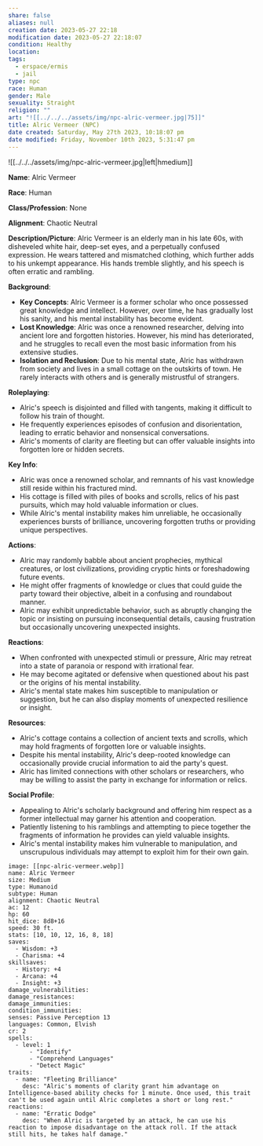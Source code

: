 ```yaml
---
share: false
aliases: null
creation date: 2023-05-27 22:18
modification date: 2023-05-27 22:18:07
condition: Healthy
location: 
tags:
  - erspace/ermis
  - jail
type: npc
race: Human
gender: Male
sexuality: Straight
religion: ""
art: "![[../../../assets/img/npc-alric-vermeer.jpg|75]]"
title: Alric Vermeer (NPC)
date created: Saturday, May 27th 2023, 10:18:07 pm
date modified: Friday, November 10th 2023, 5:31:47 pm
---
```


![[../../../assets/img/npc-alric-vermeer.jpg|left|hmedium]]

**Name**: Alric Vermeer

**Race**: Human

**Class/Profession**: None

**Alignment**: Chaotic Neutral

**Description/Picture**: Alric Vermeer is an elderly man in his late 60s, with disheveled white hair, deep-set eyes, and a perpetually confused expression. He wears tattered and mismatched clothing, which further adds to his unkempt appearance. His hands tremble slightly, and his speech is often erratic and rambling.

**Background**:

- **Key Concepts**: Alric Vermeer is a former scholar who once possessed great knowledge and intellect. However, over time, he has gradually lost his sanity, and his mental instability has become evident.
- **Lost Knowledge**: Alric was once a renowned researcher, delving into ancient lore and forgotten histories. However, his mind has deteriorated, and he struggles to recall even the most basic information from his extensive studies.
- **Isolation and Reclusion**: Due to his mental state, Alric has withdrawn from society and lives in a small cottage on the outskirts of town. He rarely interacts with others and is generally mistrustful of strangers.

**Roleplaying**:

- Alric's speech is disjointed and filled with tangents, making it difficult to follow his train of thought.
- He frequently experiences episodes of confusion and disorientation, leading to erratic behavior and nonsensical conversations.
- Alric's moments of clarity are fleeting but can offer valuable insights into forgotten lore or hidden secrets.

**Key Info**:

- Alric was once a renowned scholar, and remnants of his vast knowledge still reside within his fractured mind.
- His cottage is filled with piles of books and scrolls, relics of his past pursuits, which may hold valuable information or clues.
- While Alric's mental instability makes him unreliable, he occasionally experiences bursts of brilliance, uncovering forgotten truths or providing unique perspectives.

**Actions**:

- Alric may randomly babble about ancient prophecies, mythical creatures, or lost civilizations, providing cryptic hints or foreshadowing future events.
- He might offer fragments of knowledge or clues that could guide the party toward their objective, albeit in a confusing and roundabout manner.
- Alric may exhibit unpredictable behavior, such as abruptly changing the topic or insisting on pursuing inconsequential details, causing frustration but occasionally uncovering unexpected insights.

**Reactions**:

- When confronted with unexpected stimuli or pressure, Alric may retreat into a state of paranoia or respond with irrational fear.
- He may become agitated or defensive when questioned about his past or the origins of his mental instability.
- Alric's mental state makes him susceptible to manipulation or suggestion, but he can also display moments of unexpected resilience or insight.

**Resources**:

- Alric's cottage contains a collection of ancient texts and scrolls, which may hold fragments of forgotten lore or valuable insights.
- Despite his mental instability, Alric's deep-rooted knowledge can occasionally provide crucial information to aid the party's quest.
- Alric has limited connections with other scholars or researchers, who may be willing to assist the party in exchange for information or relics.

**Social Profile**:

- Appealing to Alric's scholarly background and offering him respect as a former intellectual may garner his attention and cooperation.
- Patiently listening to his ramblings and attempting to piece together the fragments of information he provides can yield valuable insights.
- Alric's mental instability makes him vulnerable to manipulation, and unscrupulous individuals may attempt to exploit him for their own gain.

```statblock
image: [[npc-alric-vermeer.webp]]
name: Alric Vermeer
size: Medium
type: Humanoid
subtype: Human
alignment: Chaotic Neutral
ac: 12
hp: 60
hit_dice: 8d8+16
speed: 30 ft.
stats: [10, 10, 12, 16, 8, 18]
saves:
  - Wisdom: +3
  - Charisma: +4
skillsaves:
  - History: +4
  - Arcana: +4
  - Insight: +3
damage_vulnerabilities: 
damage_resistances: 
damage_immunities: 
condition_immunities: 
senses: Passive Perception 13
languages: Common, Elvish
cr: 2
spells:
  - level: 1
      - "Identify"
      - "Comprehend Languages"
      - "Detect Magic"
traits:
  - name: "Fleeting Brilliance"
    desc: "Alric's moments of clarity grant him advantage on Intelligence-based ability checks for 1 minute. Once used, this trait can't be used again until Alric completes a short or long rest."
reactions:
  - name: "Erratic Dodge"
    desc: "When Alric is targeted by an attack, he can use his reaction to impose disadvantage on the attack roll. If the attack still hits, he takes half damage."
```
